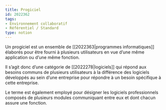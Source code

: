 ```yaml
---
title: Progiciel
id: 2022362
tags:
- Environnement collaboratif
- Référentiel / Standard
type: notion
---
```


Un progiciel est un ensemble de [[2022363|programmes informatiques]] élaborés pour être fourni à plusieurs utilisateurs en vue d’une même application ou d’une même fonction. 

Il s’agit donc d’une catégorie de [[2022278|logiciels]] qui répond aux besoins communs de plusieurs utilisateurs à la différence des logiciels développés au sein d’une entreprise pour répondre à un besoin spécifique à cette entreprise. 

Le terme est également employé pour désigner les logiciels professionnels composés de plusieurs modules communiquant entre eux et dont chacun assure une fonction.

